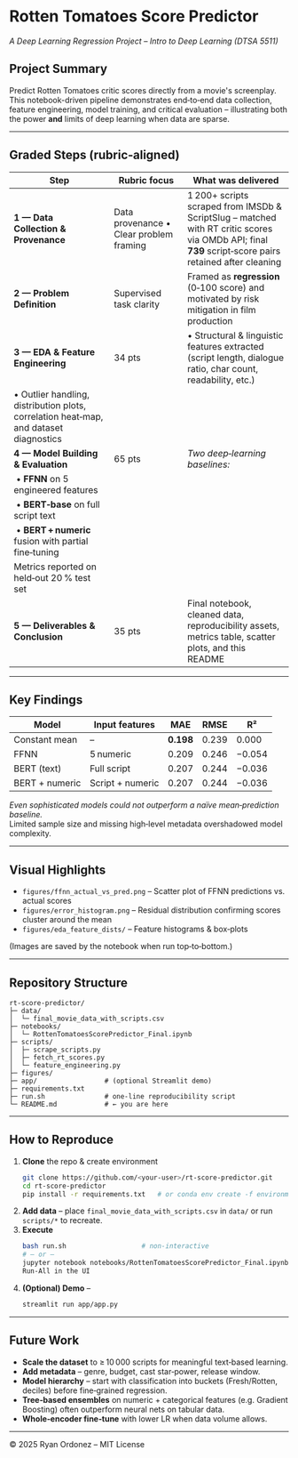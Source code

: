 # Rotten Tomatoes Score Predictor

*A Deep Learning Regression Project – Intro to Deep Learning (DTSA 5511)*

## Project Summary

Predict Rotten Tomatoes critic scores directly from a movie's screenplay.\
This notebook-driven pipeline demonstrates end‑to‑end data collection, feature engineering, model training, and critical evaluation – illustrating both the power **and** limits of deep learning when data are sparse.

---

## Graded Steps (rubric‑aligned)

| Step                                                                                  | Rubric focus                            | What was delivered                                                                                                                                    |
| ------------------------------------------------------------------------------------- | --------------------------------------- | ----------------------------------------------------------------------------------------------------------------------------------------------------- |
| **1 — Data Collection & Provenance**                                                  | Data provenance • Clear problem framing | 1 200+ scripts scraped from IMSDb & ScriptSlug – matched with RT critic scores via OMDb API; final **739** script‑score pairs retained after cleaning |
| **2 — Problem Definition**                                                            | Supervised task clarity                 | Framed as **regression** (0‑100 score) and motivated by risk mitigation in film production                                                            |
| **3 — EDA & Feature Engineering**                                                     | 34 pts                                  | • Structural & linguistic features extracted (script length, dialogue ratio, char count, readability, etc.)                                           |
| • Outlier handling, distribution plots, correlation heat‑map, and dataset diagnostics |                                         |                                                                                                                                                       |
| **4 — Model Building & Evaluation**                                                   | 65 pts                                  | *Two deep‑learning baselines:*                                                                                                                        |
|  • **FFNN** on 5 engineered features                                                  |                                         |                                                                                                                                                       |
|  • **BERT‑base** on full script text                                                  |                                         |                                                                                                                                                       |
|  • **BERT + numeric** fusion with partial fine‑tuning                                 |                                         |                                                                                                                                                       |
| Metrics reported on held‑out 20 % test set                                            |                                         |                                                                                                                                                       |
| **5 — Deliverables & Conclusion**                                                     | 35 pts                                  | Final notebook, cleaned data, reproducibility assets, metrics table, scatter plots, and this README                                                   |

---

## Key Findings

| Model          | Input features   | MAE       | RMSE  | R²     |
| -------------- | ---------------- | --------- | ----- | ------ |
| Constant mean  | –                | **0.198** | 0.239 | 0.000  |
| FFNN           | 5 numeric        | 0.209     | 0.246 | −0.054 |
| BERT (text)    | Full script      | 0.207     | 0.244 | −0.036 |
| BERT + numeric | Script + numeric | 0.207     | 0.244 | −0.036 |

*Even sophisticated models could not outperform a naïve mean‑prediction baseline.*\
Limited sample size and missing high‑level metadata overshadowed model complexity.

---

## Visual Highlights

- `figures/ffnn_actual_vs_pred.png` – Scatter plot of FFNN predictions vs. actual scores
- `figures/error_histogram.png` – Residual distribution confirming scores cluster around the mean
- `figures/eda_feature_dists/` – Feature histograms & box‑plots

(Images are saved by the notebook when run top‑to‑bottom.)

---

## Repository Structure

```
rt-score-predictor/
├─ data/
│  └─ final_movie_data_with_scripts.csv
├─ notebooks/
│  └─ RottenTomatoesScorePredictor_Final.ipynb
├─ scripts/
│  ├─ scrape_scripts.py
│  ├─ fetch_rt_scores.py
│  └─ feature_engineering.py
├─ figures/
├─ app/                 # (optional Streamlit demo)
├─ requirements.txt
├─ run.sh               # one‑line reproducibility script
└─ README.md            # ← you are here
```

---

## How to Reproduce

1. **Clone** the repo & create environment
   ```bash
   git clone https://github.com/<your‑user>/rt-score-predictor.git
   cd rt-score-predictor
   pip install -r requirements.txt   # or conda env create -f environment.yml
   ```
2. **Add data** – place `final_movie_data_with_scripts.csv` in `data/` or run `scripts/*` to recreate.
3. **Execute**
   ```bash
   bash run.sh                   # non‑interactive
   # – or –
   jupyter notebook notebooks/RottenTomatoesScorePredictor_Final.ipynb
   Run‑All in the UI
   ```
4. **(Optional) Demo** –
   ```bash
   streamlit run app/app.py
   ```

---

## Future Work

- **Scale the dataset** to ≥ 10 000 scripts for meaningful text‑based learning.
- **Add metadata** – genre, budget, cast star‑power, release window.
- **Model hierarchy** – start with classification into buckets (Fresh/Rotten, deciles) before fine‑grained regression.
- **Tree‑based ensembles** on numeric + categorical features (e.g. Gradient Boosting) often outperform neural nets on tabular data.
- **Whole‑encoder fine‑tune** with lower LR when data volume allows.

---

© 2025 Ryan Ordonez – MIT License

